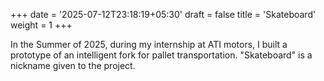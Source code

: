 +++
date = '2025-07-12T23:18:19+05:30'
draft = false
title = 'Skateboard'
weight = 1
+++

In the Summer of 2025, during my internship at ATI motors, I built a prototype of an intelligent fork for pallet transportation. "Skateboard" is a nickname given to the project. 

    


